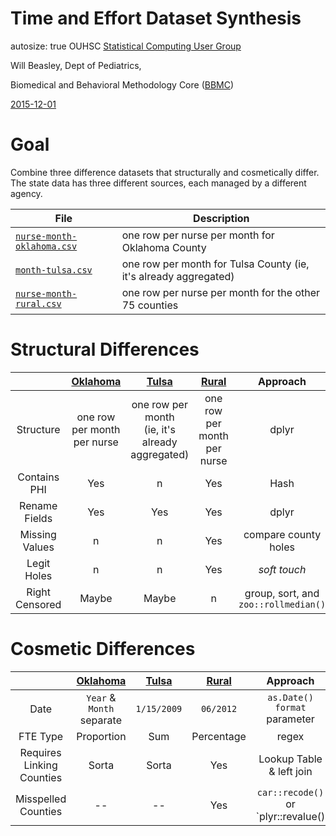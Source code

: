 Time and Effort Dataset Synthesis
========================================================
autosize: true
OUHSC [Statistical Computing User Group](https://github.com/OuhscBbmc/StatisticalComputing)

Will Beasley, Dept of Pediatrics,

Biomedical and Behavioral Methodology Core ([BBMC](http://ouhsc.edu/BBMC/))

[2015-12-01](https://github.com/OuhscBbmc/StatisticalComputing/tree/master/2015_Presentations/12_December/)

Goal
========================================================
Combine three difference datasets that structurally and cosmetically differ.  The state data has three different sources, each managed by a different agency.

| File | Description |
| ---- | ----------- |
| [`nurse-month-oklahoma.csv`](https://github.com/wibeasley/RAnalysisSkeleton/blob/master/data-phi-free/raw/te/nurse-month-oklahoma.csv) | one row per nurse per month for Oklahoma County |
| [`month-tulsa.csv`](https://github.com/wibeasley/RAnalysisSkeleton/blob/master/data-phi-free/raw/te/month-tulsa.csv) | one row per month for Tulsa County (ie, it's already aggregated) |
| [`nurse-month-rural.csv`](https://github.com/wibeasley/RAnalysisSkeleton/blob/master/data-phi-free/raw/te/nurse-month-rural.csv) | one row per nurse per month for the other 75 counties |

Structural Differences
========================================================
| | [Oklahoma](https://github.com/wibeasley/RAnalysisSkeleton/blob/master/data-phi-free/raw/te/nurse-month-oklahoma.csv) | [Tulsa](https://github.com/wibeasley/RAnalysisSkeleton/blob/master/data-phi-free/raw/te/month-tulsa.csv) | [Rural](https://github.com/wibeasley/RAnalysisSkeleton/blob/master/data-phi-free/raw/te/nurse-month-rural.csv) | Approach |
| :----: | :----: | :----: | :----: | :----: |
| Structure | one row per month<br/> per nurse | one row per month<br/>(ie, it's already aggregated) | one row per month<br/> per nurse | dplyr |
| Contains PHI | Yes | n | Yes | Hash |
| Rename Fields | Yes | Yes | Yes | dplyr |
| Missing Values | n | n | Yes | compare county holes |
| Legit Holes | n | n | Yes | *soft touch* |
| Right Censored | Maybe | Maybe | n | group, sort, and<br/>`zoo::rollmedian()` |


Cosmetic Differences
========================================================
| | [Oklahoma](https://github.com/wibeasley/RAnalysisSkeleton/blob/master/data-phi-free/raw/te/nurse-month-oklahoma.csv) | [Tulsa](https://github.com/wibeasley/RAnalysisSkeleton/blob/master/data-phi-free/raw/te/month-tulsa.csv) | [Rural](https://github.com/wibeasley/RAnalysisSkeleton/blob/master/data-phi-free/raw/te/nurse-month-rural.csv) | Approach |
| :----: | :----: | :----: | :----: | :----: |
| Date | `Year` & `Month`<br/>separate | `1/15/2009` | `06/2012` | `as.Date()` `format`<br/>parameter |
| FTE Type | Proportion | Sum | Percentage | regex |
| Requires Linking Counties | Sorta | Sorta | Yes | Lookup Table<br/>& left join |
| Misspelled Counties | -- | -- | Yes | `car::recode()`<br/>or `plyr::revalue() |

